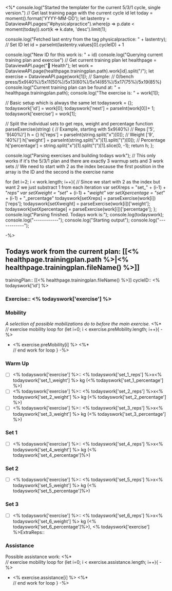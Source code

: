 <%* 
console.log("Started the templater for the current 5/3/1 cycle, single version.")
// Get last training page with the current cycle id
let today = moment().format('YYYY-MM-DD');
let lastentry = DataviewAPI.pages("#physicalpractice").where(p => p.date < moment(today)).sort(k => k.date, 'desc').limit(1);

console.log("Fetched last entry from the tag physicalpractice: " + lastentry);
// Set ID 
let id = parseInt(lastentry.values[0].cycleID) + 1

console.log("New ID for this work is: " + id)
console.log("Querying current training plan and exercise")
// Get current training plan 
let healthpage = DataviewAPI.page("🍏 Health");
let work = DataviewAPI.page(healthpage.trainingplan.path).work[id].split("/");
let exercise = DataviewAPI.page(work[1]);
// Sample:
// 0/bench press/5x9(40%)/5x11(50%)/5x13(60%)/5x14(65%)/5x17(75%)/5x19(85%)
console.log("Current training plan can be found at: " + healthpage.trainingplan.path);
console.log("The exercise is: " + work[1]);

// Basic setup which is always the same
let todayswork = {};
todayswork['id'] = work[0];
todayswork['next'] = parseInt(work[0])+ 1;
todayswork['exercise'] = work[1];


// Split the individual sets to get reps, weight and percentage
function parseExercise(string) {
	// Example, starting with 5x9(40%)
	// Reps ['5', '9(40%)']
	h = {}
	h['reps'] = parseInt(string.split("x")[0]);
	// Weight ['9', '40%)']
	h['weight'] = parseInt(string.split("x")[1].split("(")[0]);
	// Percentage 
	h['percentage'] = string.split("x")[1].split("(")[1].slice(0, -1);
	return h;
};

console.log("Parsing exercises and building todays work");
// This only works if it's the 5/3/1 plan and there are exactly 3 warmup sets and 3 work sets
// We need to start with 2 as the index because the first position in the array is the ID and the second is the exercise name

for (let i=2; i < work.length; i++){
	// Since we start with 2 as the index but want 2 we just substract 1 from each iteration
	var setXreps = "set_" + (i-1) + "_reps"
	var setXweight = "set_" + (i-1) + "_weight"
	var setXpercentage = "set_" + (i-1) + "_percentage"
	todayswork[setXreps] = parseExercise(work[i])['reps'];
	todayswork[setXweight] = parseExercise(work[i])['weight'];
	todayswork[setXpercentage] = parseExercise(work[i])['percentage'];
};
console.log("Parsing finished. Todays work is:");
console.log(todayswork);
console.log("------------");
console.log("Starting output");
console.log("------------");

-%>

## Todays work from the current plan: [[<% healthpage.trainingplan.path %>|<% healthpage.trainingplan.fileName() %>]]
trainingPlan::  [[<% healthpage.trainingplan.fileName() %>]]
cycleID:: <% todayswork['id'] %>
### Exercise:: <% todayswork['exercise'] %>
### Mobility
*A selection of possible mobilizations do to before the main exercise.*
<%*  
// exercise mobility loop
for (let i=0; i < exercise.preMobility.length; i++){
-%>
- <% exercise.preMobility[i] %>
<%*  
// end work for loop
}
-%>
### Warm Up
- [ ] <% todayswork['exercise'] %>:: <% todayswork['set_1_reps'] %>x<% todayswork['set_1_weight'] %> kg (<% todayswork['set_1_percentage'] %>)
- [ ] <% todayswork['exercise'] %>:: <% todayswork['set_2_reps'] %>x<% todayswork['set_2_weight'] %> kg (<% todayswork['set_2_percentage'] %>)
- [ ] <% todayswork['exercise'] %>:: <% todayswork['set_3_reps'] %>x<% todayswork['set_3_weight'] %> kg (<% todayswork['set_3_percentage'] %>)
### Set 1 
- [ ] <% todayswork['exercise'] %>:: <% todayswork['set_4_reps'] %>x<% todayswork['set_4_weight'] %> kg (<% todayswork['set_4_percentage']%>)
### Set 2 
- [ ] <% todayswork['exercise'] %>:: <% todayswork['set_5_reps'] %>x<% todayswork['set_5_weight'] %> kg (<% todayswork['set_5_percentage']%>)
### Set 3
- [ ] <% todayswork['exercise'] %>:: <% todayswork['set_6_reps'] %>x<% todayswork['set_6_weight'] %> kg (<% todayswork['set_6_percentage']%>), <% todayswork['exercise'] %>ExtraReps::

### Assistance

Possible assistance work:
<%*  
// exercise mobility loop
for (let i=0; i < exercise.assistance.length; i++){
-%>
- <% exercise.assistance[i] %>
<%*  
// end work for loop
}
-%>

